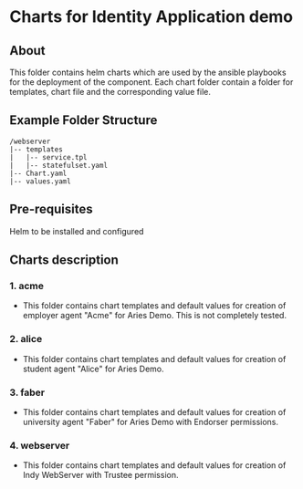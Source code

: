 # Charts for Identity Application demo

## About
This folder contains helm charts which are used by the ansible playbooks for the deployment of the component. Each chart folder contain a folder for templates, chart file and the corresponding value file.

## Example Folder Structure ###
```
/webserver
|-- templates
|   |-- service.tpl
|   |-- statefulset.yaml
|-- Chart.yaml
|-- values.yaml
```

## Pre-requisites

 Helm to be installed and configured 

## Charts description

### 1. acme
- This folder contains chart templates and default values for creation of employer agent "Acme" for Aries Demo. This is not completely tested.
### 2. alice
- This folder contains chart templates and default values for creation of student agent "Alice" for Aries Demo.
### 3. faber
- This folder contains chart templates and default values for creation of university agent "Faber" for Aries Demo with Endorser permissions.
### 4. webserver
- This folder contains chart templates and default values for creation of Indy WebServer with Trustee permission.
